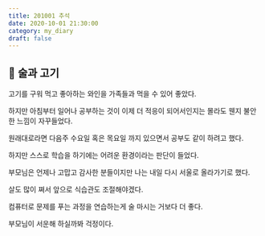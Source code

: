 ```yaml
---
title: 201001 추석
date: 2020-10-01 21:30:00
category: my_diary
draft: false
---
```


## 🍖 술과 고기

고기를 구워 먹고 좋아하는 와인을 가족들과 먹을 수 있어 좋았다.

하지만 아침부터 일어나 공부하는 것이 이제 더 적응이 되어서인지는 몰라도 웬지 불안한 느낌이 자꾸들었다.

원래대로라면 다음주 수요일 혹은 목요일 까지 있으면서 공부도 같이 하려고 했다.

하지만 스스로 학습을 하기에는 어려운 환경이라는 판단이 들었다.

부모님은 언제나 고맙고 감사한 분들이지만 나는 내일 다시 서울로 올라가기로 했다.

살도 많이 쪄서 앞으로 식습관도 조절해야겠다.

컴퓨터로 문제를 푸는 과정을 연습하는게 술 마시는 거보다 더 좋다.

부모님이 서운해 하실까봐 걱정이다.
